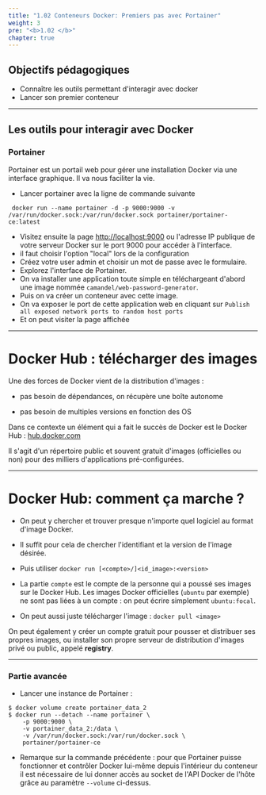 ```yaml
---
title: "1.02 Conteneurs Docker: Premiers pas avec Portainer"
weight: 3
pre: "<b>1.02 </b>"
chapter: true
---
```


## Objectifs pédagogiques 

  - Connaître les outils permettant d'interagir avec docker
  - Lancer son premier conteneur

---

## Les outils pour interagir avec Docker

### Portainer

Portainer est un portail web pour gérer une installation Docker via une interface graphique. Il va nous faciliter la vie.

- Lancer portainer avec la ligne de commande suivante

```shell
 docker run --name portainer -d -p 9000:9000 -v /var/run/docker.sock:/var/run/docker.sock portainer/portainer-ce:latest 
```

- Visitez ensuite la page [http://localhost:9000](http://localhost:9000) ou l'adresse IP publique de votre serveur Docker sur le port 9000 pour accéder à l'interface.
- il faut choisir l'option "local" lors de la configuration
- Créez votre user admin et choisir un mot de passe avec le formulaire.
- Explorez l'interface de Portainer.
- On va installer une application toute simple en téléchargeant d'abord une image nommée `camandel/web-password-generator`.
- Puis on va créer un conteneur avec cette image.
- On va exposer le port de cette application web en cliquant sur `Publish all exposed network ports to random host ports`
- Et on peut visiter la page affichée 
---

# Docker Hub : télécharger des images

Une des forces de Docker vient de la distribution d'images :

- pas besoin de dépendances, on récupère une boîte autonome

- pas besoin de multiples versions en fonction des OS

Dans ce contexte un élément qui a fait le succès de Docker est le Docker Hub : [hub.docker.com](https://hub.docker.com)

Il s'agit d'un répertoire public et souvent gratuit d'images (officielles ou non) pour des milliers d'applications pré-configurées.

---

# Docker Hub: comment ça marche ?

- On peut y chercher et trouver presque n'importe quel logiciel au format d'image Docker.

- Il suffit pour cela de chercher l'identifiant et la version de l'image désirée.

- Puis utiliser `docker run [<compte>/]<id_image>:<version>`

- La partie `compte` est le compte de la personne qui a poussé ses images sur le Docker Hub. Les images Docker officielles (`ubuntu` par exemple) ne sont pas liées à un compte : on peut écrire simplement `ubuntu:focal`.

- On peut aussi juste télécharger l'image : `docker pull <image>`

On peut également y créer un compte gratuit pour pousser et distribuer ses propres images, ou installer son propre serveur de distribution d'images privé ou public, appelé **registry**.

---

### Partie avancée

- Lancer une instance de Portainer :

```shell
$ docker volume create portainer_data_2
$ docker run --detach --name portainer \
    -p 9000:9000 \
    -v portainer_data_2:/data \
    -v /var/run/docker.sock:/var/run/docker.sock \
    portainer/portainer-ce
```

- Remarque sur la commande précédente : pour que Portainer puisse fonctionner et contrôler Docker lui-même depuis l'intérieur du conteneur il est nécessaire de lui donner accès au socket de l'API Docker de l'hôte grâce au paramètre `--volume` ci-dessus.
